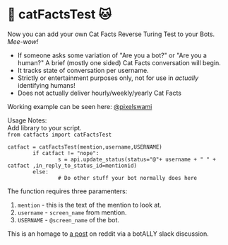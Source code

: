 # 🤖 catFactsTest 🐱
Now you can add your own Cat Facts Reverse Turing Test to your Bots. <i>Mee-wow!</i><br/>
- If someone asks some variation of "Are you a bot?" or "Are you a human?" A brief (mostly one sided) Cat Facts conversation will begin.
- It tracks state of conversation per username.
- Strictly or entertainment purposes only, not for use in <i>actually</i> identifying humans!
- Does not actually deliver hourly/weekly/yearly Cat Facts<br/>

Working example can be seen here: <a href="https://twitter.com/pixelswami">@pixelswami</a>

Usage Notes:<br/>
  Add library to your script.<br/>
`from catfacts import catFactsTest`
```
catfact = catFactsTest(mention,username,USERNAME)
        if catfact != "nope":
                s = api.update_status(status="@"+ username + " " + catfact ,in_reply_to_status_id=mentionid)
        else:
                # Do other stuff your bot normally does here
```
  
  The function requires three paramenters:<br/>
1. `mention` - this is the text of the mention to look at.<br/>
2. `username` - `screen_name` from mention.<br/>
3. `USERNAME` - `@screen_name` of the bot.<br/>
    
This is an homage to <a href="https://www.reddit.com/r/funny/comments/owx3v/so_my_little_cousin_posted_on_fb_that_he_was">a post</a> on reddit via a botALLY slack discussion.  
